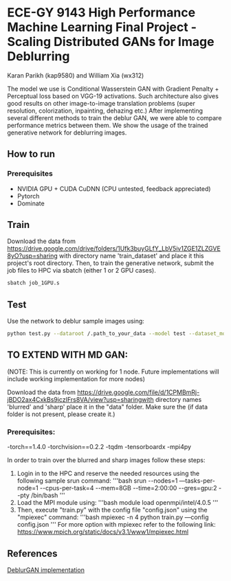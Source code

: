 # ECE-GY 9143 High Performance Machine Learning Final Project - Scaling Distributed GANs for Image Deblurring
Karan Parikh (kap9580) and William Xia (wx312)

The model we use is Conditional Wasserstein GAN with Gradient Penalty + Perceptual loss based on VGG-19 activations. Such architecture also gives good results on other image-to-image translation problems (super resolution, colorization, inpainting, dehazing etc.)
After implementing several different methods to train the deblur GAN, we were able to compare performance metrics between them. 
We show the usage of the trained generative network for deblurring images.

## How to run

### Prerequisites
- NVIDIA GPU + CUDA CuDNN (CPU untested, feedback appreciated)
- Pytorch
- Dominate

## Train

Download the data from https://drive.google.com/drive/folders/1Ufk3buyGLfY_LbV5iv1ZGE1ZLZGVE8yO?usp=sharing with directory name 'train_dataset' and place it this project's root directory. 
Then, to train the generative network, submit the job files to HPC via sbatch (either 1 or 2 GPU cases).

```bash
sbatch job_1GPU.s
```

## Test

Use the network to deblur sample images using:

```bash
python test.py --dataroot /.path_to_your_data --model test --dataset_mode single --learn_residual
```

## TO EXTEND WITH MD GAN: 
(NOTE: This is currently on working for 1 node. Future implementations will include working implementation for more nodes)

Download the data from https://drive.google.com/file/d/1CPMBmRj-jBDO2ax4CxkBs9iczIFrs8VA/view?usp=sharingwith directory names 'blurred' and 'sharp' place it in the "data" folder. Make sure the  (if data folder is not present, please create it.)

### Prerequisites:
-torch==1.4.0
-torchvision==0.2.2
-tqdm
-tensorboardx
-mpi4py

In order to train over the blurred and sharp images follow these steps:
1. Login in to the HPC and reserve the needed resources using the following sample srun command:
'''bash
srun --nodes=1 —tasks-per-node=1 --cpus-per-task=4 --mem=8GB --time=2:00:00 --gres=gpu:2 --pty /bin/bash
'''
3. Load the MPI module using:
'''bash 
module load openmpi/intel/4.0.5
'''
4. Then, execute "train.py" with the config file "config.json" using the "mpiexec" command:
'''bash
mpiexec -n 4 python train.py —config config.json
'''
For more option with mpiexec refer to the following link: https://www.mpich.org/static/docs/v3.1/www1/mpiexec.html




## References
[DeblurGAN implementation](https://arxiv.org/pdf/1711.07064.pdf)
